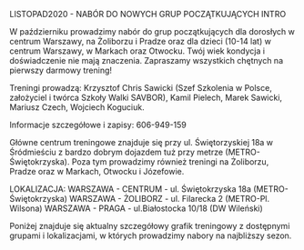 ---
---
LISTOPAD2020 - NABÓR DO NOWYCH GRUP POCZĄTKUJĄCYCH INTRO

W październiku prowadzimy nabór do grup początkujących dla dorosłych w centrum Warszawy, na Żoliborzu i Pradze oraz dla dzieci (10-14 lat) w centrum Warszawy, w Markach oraz Otwocku. Twój wiek kondycja i doświadczenie nie mają znaczenia. Zapraszamy wszystkich chętnych na pierwszy darmowy trening! 

Treningi prowadzą:
 Krzysztof Chris Sawicki (Szef Szkolenia w Polsce, założyciel i twórca Szkoły Walki SAVBOR), Kamil Pielech, Marek Sawicki, Mariusz Czech, Wojciech Koguciuk.

Informacje szczegółowe i zapisy:
 606-949-159

Główne centrum treningowe znajduje się przy ul. Świętorzyskiej 18a w Śródmieściu z bardzo dobrym dojazdem tuż przy metrze (METRO-Świętokrzyska). Poza tym prowadzimy również treningi na Żoliborzu, Pradze oraz w Markach, Otwocku i Józefowie.

LOKALIZACJA:
WARSZAWA - CENTRUM - ul. Świętokrzyska 18a (METRO-Świętokrzyska)
WARSZAWA - ŻOLIBORZ - ul. Filarecka 2 (METRO-Pl. Wilsona)
WARSZAWA - PRAGA - ul.Białostocka 10/18 (DW Wileński)

Poniżej znajduje się aktualny szczegółowy grafik treningowy z dostępnymi grupami i lokalizacjami, w których prowadzimy nabory na najbliższy sezon.

[java14-pattern-matching]: https://openjdk.java.net/jeps/305